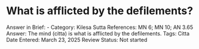 # What is afflicted by the defilements?

Answer in Brief: -
 Category: Kilesa
Sutta References: MN 6; MN 10; AN 3.65
Answer: The mind (citta) is what is afflicted by the defilements.
Tags: Citta
Date Entered: March 23, 2025
Review Status: Not started